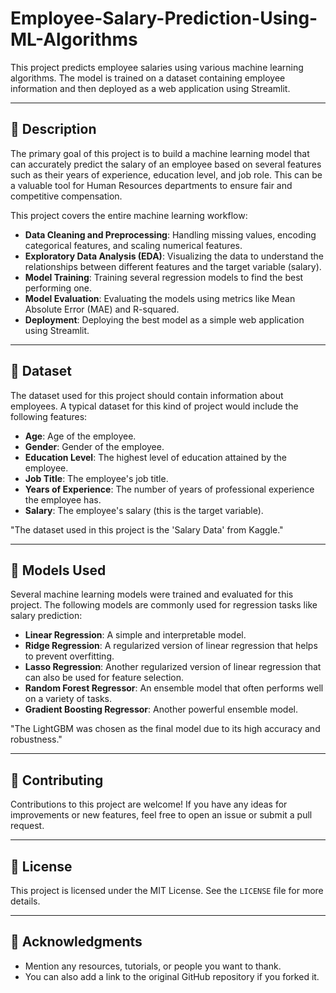 # Employee-Salary-Prediction-Using-ML-Algorithms

This project predicts employee salaries using various machine learning algorithms. The model is trained on a dataset containing employee information and then deployed as a web application using Streamlit.

-----

## 📜 Description

The primary goal of this project is to build a machine learning model that can accurately predict the salary of an employee based on several features such as their years of experience, education level, and job role. This can be a valuable tool for Human Resources departments to ensure fair and competitive compensation.

This project covers the entire machine learning workflow:

  * **Data Cleaning and Preprocessing**: Handling missing values, encoding categorical features, and scaling numerical features.
  * **Exploratory Data Analysis (EDA)**: Visualizing the data to understand the relationships between different features and the target variable (salary).
  * **Model Training**: Training several regression models to find the best performing one.
  * **Model Evaluation**: Evaluating the models using metrics like Mean Absolute Error (MAE) and R-squared.
  * **Deployment**: Deploying the best model as a simple web application using Streamlit.

-----

## 💾 Dataset

The dataset used for this project should contain information about employees. A typical dataset for this kind of project would include the following features:

  * **Age**: Age of the employee.
  * **Gender**: Gender of the employee.
  * **Education Level**: The highest level of education attained by the employee.
  * **Job Title**: The employee's job title.
  * **Years of Experience**: The number of years of professional experience the employee has.
  * **Salary**: The employee's salary (this is the target variable).

"The dataset used in this project is the 'Salary Data' from Kaggle."

-----

## 🤖 Models Used

Several machine learning models were trained and evaluated for this project. The following models are commonly used for regression tasks like salary prediction:

  * **Linear Regression**: A simple and interpretable model.
  * **Ridge Regression**: A regularized version of linear regression that helps to prevent overfitting.
  * **Lasso Regression**: Another regularized version of linear regression that can also be used for feature selection.
  * **Random Forest Regressor**: An ensemble model that often performs well on a variety of tasks.
  * **Gradient Boosting Regressor**: Another powerful ensemble model.

"The LightGBM was chosen as the final model due to its high accuracy and robustness."

-----

## 🤝 Contributing

Contributions to this project are welcome\! If you have any ideas for improvements or new features, feel free to open an issue or submit a pull request.

-----

## 📝 License

This project is licensed under the MIT License. See the `LICENSE` file for more details.

-----

## 🙏 Acknowledgments

  * Mention any resources, tutorials, or people you want to thank.
  * You can also add a link to the original GitHub repository if you forked it.
